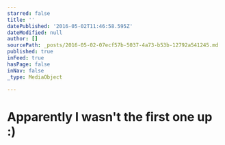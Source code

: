 ```yaml
---
starred: false
title: ''
datePublished: '2016-05-02T11:46:58.595Z'
dateModified: null
author: []
sourcePath: _posts/2016-05-02-07ecf57b-5037-4a73-b53b-12792a541245.md
published: true
inFeed: true
hasPage: false
inNav: false
_type: MediaObject

---
```

# Apparently I wasn't the first one up :)